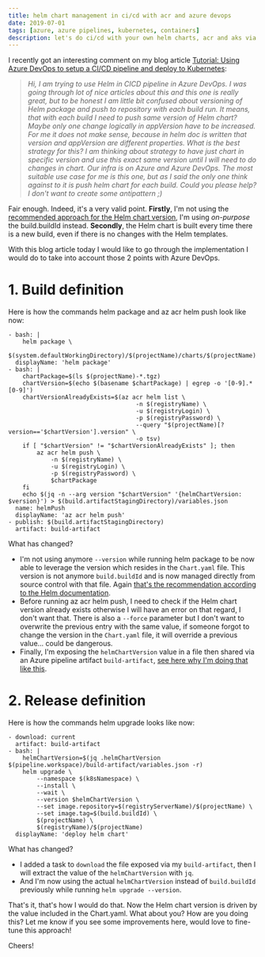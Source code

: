 ```yaml
---
title: helm chart management in ci/cd with acr and azure devops
date: 2019-07-01
tags: [azure, azure pipelines, kubernetes, containers]
description: let's do ci/cd with your own helm charts, acr and aks via azure pipelines
---
```

I recently got an interesting comment on my blog article [Tutorial: Using Azure DevOps to setup a CI/CD pipeline and deploy to Kubernetes](https://cloudblogs.microsoft.com/opensource/2018/11/27/tutorial-azure-devops-setup-cicd-pipeline-kubernetes-docker-helm):

> _Hi, I am trying to use Helm in CICD pipeline in Azure DevOps. I was going through lot of nice articles about this and this one is really great, but to be honest I am little bit confused about versioning of Helm package and push to repository with each build run. It means, that with each build I need to push same version of Helm chart? Maybe only one change logically in appVersion have to be increased. For me it does not make sense, because in helm doc is written that version and appVersion are different properties. What is the best strategy for this? I am thinking about strategy to have just chart in specific version and use this exact same version until I will need to do changes in chart. Our infra is on Azure and Azure DevOps. The most suitable use case for me is this one, but as I said the only one think against to it is push helm chart for each build. Could you please help? I don't want to create some antipattern ;)_

Fair enough. Indeed, it's a very valid point. **Firstly**, I'm not using the [recommended approach for the Helm chart version](https://helm.sh/docs/developing_charts/#charts-and-versioning), I'm using _on-purpose_ the build.buildId instead. **Secondly**, the Helm chart is built every time there is a new build, even if there is no changes with the Helm templates.

With this blog article today I would like to go through the implementation I would do to take into account those 2 points with Azure DevOps.

# 1. Build definition

Here is how the commands helm package and az acr helm push look like now:
```
- bash: |
    helm package \
        $(system.defaultWorkingDirectory)/$(projectName)/charts/$(projectName)
  displayName: 'helm package'
- bash: |
    chartPackage=$(ls $(projectName)-*.tgz)
    chartVersion=$(echo $(basename $chartPackage) | egrep -o '[0-9].*[0-9]')
    chartVersionAlreadyExists=$(az acr helm list \
                                    -n $(registryName) \
                                    -u $(registryLogin) \
                                    -p $(registryPassword) \
                                    --query "$(projectName)[?version=='$chartVersion'].version" \
                                    -o tsv)
    if [ "$chartVersion" != "$chartVersionAlreadyExists" ]; then
        az acr helm push \
            -n $(registryName) \
            -u $(registryLogin) \
            -p $(registryPassword) \
            $chartPackage
    fi
    echo $(jq -n --arg version "$chartVersion" '{helmChartVersion: $version}') > $(build.artifactStagingDirectory)/variables.json
  name: helmPush
  displayName: 'az acr helm push'
- publish: $(build.artifactStagingDirectory)
  artifact: build-artifact
```

What has changed?

- I'm not using anymore `--version` while running helm package to be now able to leverage the version which resides in the `Chart.yaml` file. This version is not anymore `build.buildId` and is now managed directly from source control with that file. Again [that's the recommendation according to the Helm documentation](https://helm.sh/docs/developing_charts/#charts-and-versioning).
- Before running az acr helm push, I need to check if the Helm chart version already exists otherwise I will have an error on that regard, I don't want that. There is also a `--force` parameter but I don't want to overwrite the previous entry with the same value, if someone forgot to change the version in the `Chart.yaml` file, it will override a previous value... could be dangerous.
- Finally, I'm exposing the `helmChartVersion` value in a file then shared via an Azure pipeline artifact `build-artifact`, [see here why I'm doing that like this](https://alwaysupalwayson.blogspot.com/2019/06/set-multi-stage-output-variable-with.html).

# 2. Release definition

Here is how the commands helm upgrade looks like now:
```
- download: current
  artifact: build-artifact
- bash: |
    helmChartVersion=$(jq .helmChartVersion $(pipeline.workspace)/build-artifact/variables.json -r)
    helm upgrade \
        --namespace $(k8sNamespace) \
        --install \
        --wait \
        --version $helmChartVersion \
        --set image.repository=$(registryServerName)/$(projectName) \
        --set image.tag=$(build.buildId) \
        $(projectName) \
        $(registryName)/$(projectName)
  displayName: 'deploy helm chart'
```

What has changed?  
- I added a task to `download` the file exposed via my `build-artifact`, then I will extract the value of the `helmChartVersion` with `jq`.
- And I'm now using the actual `helmChartVersion` instead of `build.buildId` previously while running `helm upgrade --version`.

That's it, that's how I would do that. Now the Helm chart version is driven by the value included in the Chart.yaml. What about you? How are you doing this? Let me know if you see some improvements here, would love to fine-tune this approach!

Cheers!